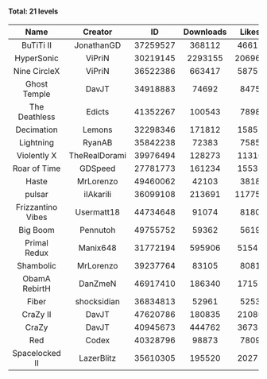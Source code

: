 #### Total: 21 levels

| Name | Creator | ID | Downloads | Likes |
|:---:|:---:|:---:|:---:|:---:|
| BuTiTi II | JonathanGD | 37259527 | 368112 | 46612
| HyperSonic | ViPriN | 30219145 | 2293155 | 206968
| Nine CircleX | ViPriN | 36522386 | 663417 | 58757
| Ghost Temple | DavJT | 34918883 | 74692 | 8475
| The Deathless | Edicts | 41352267 | 100543 | 7898
| Decimation | Lemons | 32298346 | 171812 | 15857
| Lightning | RyanAB | 35842238 | 72383 | 7585
| Violently X | TheRealDorami | 39976494 | 128273 | 11310
| Roar of Time | GDSpeed | 27781773 | 161234 | 15532
| Haste | MrLorenzo | 49460062 | 42103 | 3818
| pulsar | iIAkariIi | 36099108 | 213691 | 117755
| Frizzantino Vibes | Usermatt18 | 44734648 | 91074 | 8180
| Big Boom | Pennutoh | 49755752 | 59362 | 5619
| Primal Redux | Manix648 | 31772194 | 595906 | 51545
| Shambolic | MrLorenzo | 39237764 | 83105 | 8081
| ObamA RebirtH | DanZmeN | 46917410 | 186340 | 17155
| Fiber | shocksidian | 36834813 | 52961 | 5253
| CraZy II | DavJT | 47620786 | 180835 | 21080
| CraZy | DavJT | 40945673 | 444762 | 36737
| Red | Codex | 40328796 | 98873 | 7809
| Spacelocked II | LazerBlitz | 35610305 | 195520 | 20272
